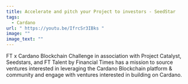 ```yaml
---
title: Accelerate and pitch your Project to investors - SeedStar
tags:
  - Cardano
url: " https://youtu.be/IfrcSr3IBks "
image: ""
image_text: ""
---
```


FT x Cardano Blockchain Challenge in association with Project Catalyst, Seedstars, and FT Talent by Financial Times has a mission to source ventures interested in leveraging the Cardano Blockchain platform & community and engage with ventures interested in building on Cardano.
